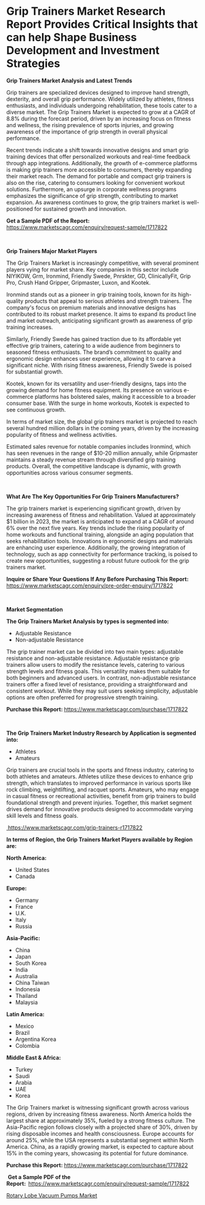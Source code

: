 <p><h1>Grip Trainers Market Research Report Provides Critical Insights that can help Shape Business Development and Investment Strategies</h1></p><p><strong>Grip Trainers Market Analysis and Latest Trends</strong></p>
<p><p>Grip trainers are specialized devices designed to improve hand strength, dexterity, and overall grip performance. Widely utilized by athletes, fitness enthusiasts, and individuals undergoing rehabilitation, these tools cater to a diverse market. The Grip Trainers Market is expected to grow at a CAGR of 8.8% during the forecast period, driven by an increasing focus on fitness and wellness, the rising prevalence of sports injuries, and growing awareness of the importance of grip strength in overall physical performance.</p><p>Recent trends indicate a shift towards innovative designs and smart grip training devices that offer personalized workouts and real-time feedback through app integrations. Additionally, the growth of e-commerce platforms is making grip trainers more accessible to consumers, thereby expanding their market reach. The demand for portable and compact grip trainers is also on the rise, catering to consumers looking for convenient workout solutions. Furthermore, an upsurge in corporate wellness programs emphasizes the significance of grip strength, contributing to market expansion. As awareness continues to grow, the grip trainers market is well-positioned for sustained growth and innovation.</p></p>
<p><strong>Get a Sample PDF of the Report:&nbsp;</strong> <a href="https://www.marketscagr.com/enquiry/request-sample/1717822?utm_campaign=1848&utm_medium=2&utm_source=Github&utm_content=ia&utm_term=18022025&utm_id=grip-trainers">https://www.marketscagr.com/enquiry/request-sample/1717822</a></p>
<p>&nbsp;</p>
<p><strong>Grip Trainers Major Market Players</strong></p>
<p><p>The Grip Trainers Market is increasingly competitive, with several prominent players vying for market share. Key companies in this sector include NIYIKOW, Grm, Ironmind, Friendly Swede, Pnrskter, GD, ClinicallyFit, Grip Pro, Crush Hand Gripper, Gripmaster, Luxon, and Kootek.</p><p>Ironmind stands out as a pioneer in grip training tools, known for its high-quality products that appeal to serious athletes and strength trainers. The company's focus on premium materials and innovative designs has contributed to its robust market presence. It aims to expand its product line and market outreach, anticipating significant growth as awareness of grip training increases.</p><p>Similarly, Friendly Swede has gained traction due to its affordable yet effective grip trainers, catering to a wide audience from beginners to seasoned fitness enthusiasts. The brand’s commitment to quality and ergonomic design enhances user experience, allowing it to carve a significant niche. With rising fitness awareness, Friendly Swede is poised for substantial growth.</p><p>Kootek, known for its versatility and user-friendly designs, taps into the growing demand for home fitness equipment. Its presence on various e-commerce platforms has bolstered sales, making it accessible to a broader consumer base. With the surge in home workouts, Kootek is expected to see continuous growth.</p><p>In terms of market size, the global grip trainers market is projected to reach several hundred million dollars in the coming years, driven by the increasing popularity of fitness and wellness activities. </p><p>Estimated sales revenue for notable companies includes Ironmind, which has seen revenues in the range of $10-20 million annually, while Gripmaster maintains a steady revenue stream through diversified grip training products. Overall, the competitive landscape is dynamic, with growth opportunities across various consumer segments.</p></p>
<p>&nbsp;</p>
<p><strong>What Are The Key Opportunities For Grip Trainers Manufacturers?</strong></p>
<p><p>The grip trainers market is experiencing significant growth, driven by increasing awareness of fitness and rehabilitation. Valued at approximately $1 billion in 2023, the market is anticipated to expand at a CAGR of around 6% over the next five years. Key trends include the rising popularity of home workouts and functional training, alongside an aging population that seeks rehabilitation tools. Innovations in ergonomic designs and materials are enhancing user experience. Additionally, the growing integration of technology, such as app connectivity for performance tracking, is poised to create new opportunities, suggesting a robust future outlook for the grip trainers market.</p></p>
<p><strong>Inquire or Share Your Questions If Any Before Purchasing This Report:</strong> <a href="https://www.marketscagr.com/enquiry/pre-order-enquiry/1717822?utm_campaign=1848&utm_medium=2&utm_source=Github&utm_content=ia&utm_term=18022025&utm_id=grip-trainers">https://www.marketscagr.com/enquiry/pre-order-enquiry/1717822</a></p>
<p>&nbsp;</p>
<p><strong>Market Segmentation</strong></p>
<p><strong>The Grip Trainers Market Analysis by types is segmented into:</strong></p>
<p><ul><li>Adjustable Resistance</li><li>Non-adjustable Resistance</li></ul></p>
<p><p>The grip trainer market can be divided into two main types: adjustable resistance and non-adjustable resistance. Adjustable resistance grip trainers allow users to modify the resistance levels, catering to various strength levels and fitness goals. This versatility makes them suitable for both beginners and advanced users. In contrast, non-adjustable resistance trainers offer a fixed level of resistance, providing a straightforward and consistent workout. While they may suit users seeking simplicity, adjustable options are often preferred for progressive strength training.</p></p>
<p><strong>Purchase this Report:&nbsp;</strong><a href="https://www.marketscagr.com/purchase/1717822?utm_campaign=1848&utm_medium=2&utm_source=Github&utm_content=ia&utm_term=18022025&utm_id=grip-trainers">https://www.marketscagr.com/purchase/1717822</a></p>
<p>&nbsp;</p>
<p><strong>The Grip Trainers Market Industry Research by Application is segmented into:</strong></p>
<p><ul><li>Athletes</li><li>Amateurs</li></ul></p>
<p><p>Grip trainers are crucial tools in the sports and fitness industry, catering to both athletes and amateurs. Athletes utilize these devices to enhance grip strength, which translates to improved performance in various sports like rock climbing, weightlifting, and racquet sports. Amateurs, who may engage in casual fitness or recreational activities, benefit from grip trainers to build foundational strength and prevent injuries. Together, this market segment drives demand for innovative products designed to accommodate varying skill levels and fitness goals.</p></p>
<p><a href="https://www.marketscagr.com/grip-trainers-r1717822?utm_campaign=1848&utm_medium=2&utm_source=Github&utm_content=ia&utm_term=18022025&utm_id=grip-trainers">&nbsp;https://www.marketscagr.com/grip-trainers-r1717822</a></p>
<p><strong>In terms of Region, the Grip Trainers Market Players available by Region are:</strong></p>
<p>
    <p> <strong> North America: </strong>
        <ul>
            <li>United States</li>
            <li>Canada</li>
        </ul>
        </p> 
    <p> <strong> Europe: </strong>
        <ul>
            <li>Germany</li>
            <li>France</li>
            <li>U.K.</li>
            <li>Italy</li>
            <li>Russia</li>
        </ul>
        </p> 
    <p> <strong> Asia-Pacific: </strong>
        <ul>
            <li>China</li>
            <li>Japan</li>
            <li>South Korea</li>
            <li>India</li>
            <li>Australia</li>
            <li>China Taiwan</li>
            <li>Indonesia</li>
            <li>Thailand</li>
            <li>Malaysia</li>
        </ul>
        </p> 
    <p> <strong> Latin America: </strong>
        <ul>
            <li>Mexico</li>
            <li>Brazil</li>
            <li>Argentina Korea</li>
            <li>Colombia</li>
        </ul>
        </p> 
    <p> <strong> Middle East & Africa: </strong>
        <ul>
            <li>Turkey</li>
            <li>Saudi</li>
            <li>Arabia</li>
            <li>UAE</li>
            <li>Korea</li>
        </ul>
    </p>
    </p>
<p><p>The Grip Trainers market is witnessing significant growth across various regions, driven by increasing fitness awareness. North America holds the largest share at approximately 35%, fueled by a strong fitness culture. The Asia-Pacific region follows closely with a projected share of 30%, driven by rising disposable incomes and health consciousness. Europe accounts for around 25%, while the USA represents a substantial segment within North America. China, as a rapidly growing market, is expected to capture about 15% in the coming years, showcasing its potential for future dominance.</p></p>
<p><strong>Purchase this Report: </strong><a href="https://www.marketscagr.com/purchase/1717822?utm_campaign=1848&utm_medium=2&utm_source=Github&utm_content=ia&utm_term=18022025&utm_id=grip-trainers">https://www.marketscagr.com/purchase/1717822</a></p>
<p>&nbsp;<strong>Get a Sample PDF of the Report:&nbsp;&nbsp;</strong><a href="https://www.marketscagr.com/enquiry/request-sample/1717822?utm_campaign=1848&utm_medium=2&utm_source=Github&utm_content=ia&utm_term=18022025&utm_id=grip-trainers">https://www.marketscagr.com/enquiry/request-sample/1717822</a></p>
<p><strong></strong></p>
<p><p><a href="https://github.com/marloy8/Market-Research-Report-List-7/blob/main/rotary-lobe-vacuum-pumps-market.md?utm_campaign=1848&utm_medium=2&utm_source=Github&utm_content=ia&utm_term=18022025&utm_id=grip-trainers">Rotary Lobe Vacuum Pumps Market</a></p></p>